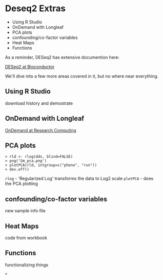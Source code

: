 # Deseq2 Extras

* Using R Studio
* OnDemand with Longleaf
* PCA plots
* confounding/co-factor variables
* Heat Maps
* Functions

As a reminder, DESeq2 has extensive documention here:

[DESeq2 at Bioconductor](https://bioconductor.org/packages/release/bioc/html/DESeq2.html)

We'll dive into a few more areas covered in it, but no where near everything.

## Using R Studio

download history and demostrate

## OnDemand with Longleaf

[OnDemand at Research Computing](https://its.unc.edu/research-computing/ondemand/)

## PCA plots

~~~
> rld <- rlog(dds, blind=FALSE)
> png('Gm_pca.png')
> plotPCA(rld, intgroup=c("pheno", "run"))
> dev.off()
~~~

`rlog` - 'Regularized Log' transforms the data to Log2 scale
`plotPCA` - does the PCA plotting

## confounding/co-factor variables

new sample info file

## Heat Maps

code from workbook

## Functions

functionalizing things

~~~
>
~~~
